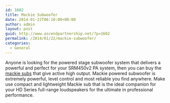 ```yaml
---
id: 1602
title: Mackie Subwoofer
date: 2014-01-22T06:10:00+00:00
author: admin
layout: post
guid: http://www.ascendpartnership.net/?p=1602
permalink: /2014/01/22/mackie-subwoofer/
categories:
  - General
---
```

Anyone is looking for the powered stage subwoofer system that delivers a powerful and perfect for your SRM450v2 PA system, then you can buy the [mackie subs](http://www.guitarcenter.com/Mackie-HD1501-Powered-Subwoofer-712522-i1504454.gc) that give active high output. Mackie powered subwoofer is extremely powerful, level control and most reliable you find anywhere. Make use compact and lightweight Mackie sub that is the ideal companion for your HD Series full-range loudspeakers for the ultimate in professional performance.